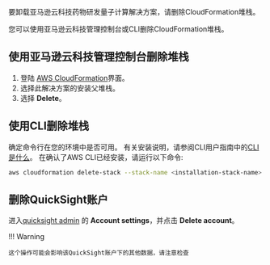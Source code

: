 要卸载亚马逊云科技药物研发量子计算解决方案，请删除CloudFormation堆栈。

您可以使用亚马逊云科技管理控制台或CLI删除CloudFormation堆栈。

## 使用亚马逊云科技管理控制台删除堆栈

1. 登陆
[AWS CloudFormation][cloudformation-console]界面。
2. 选择此解决方案的安装父堆栈。
3. 选择 **Delete**。

## 使用CLI删除堆栈

确定命令行在您的环境中是否可用。
有关安装说明，请参阅CLI用户指南中的[CLI是什么][aws-cli]。
在确认了AWS CLI已经安装，请运行以下命令:

```bash
aws cloudformation delete-stack --stack-name <installation-stack-name> --region <aws-region>
```

[cloudformation-console]: https://console.aws.amazon.com/cloudformation/home
[aws-cli]: https://docs.aws.amazon.com/cli/latest/userguide/cli-chap-welcome.html

## 删除QuickSight账户

进入[quicksight admin](https://us-east-1.quicksight.aws.amazon.com/sn/admin) 的 **Account settings**，并点击 **Delete account**。

!!! Warning

    这个操作可能会影响该QuickSight账户下的其他数据，请注意检查
